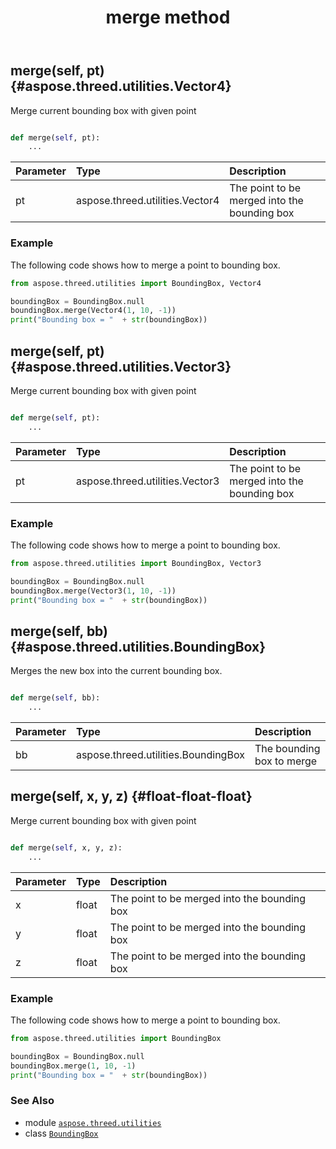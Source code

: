 ﻿---
title: merge method
second_title: Aspose.3D for Python via .NET API References
description: 
type: docs
weight: 40
url: /python-net/aspose.threed.utilities/boundingbox/merge/
is_root: false
---

## merge(self, pt) {#aspose.threed.utilities.Vector4}

Merge current bounding box with given point



```python

def merge(self, pt):
    ...
```


| Parameter | Type | Description |
| :- | :- | :- |
| pt | aspose.threed.utilities.Vector4 | The point to be merged into the bounding box |

### Example 


The following code shows how to merge a point to bounding box.

```python
from aspose.threed.utilities import BoundingBox, Vector4

boundingBox = BoundingBox.null
boundingBox.merge(Vector4(1, 10, -1))
print("Bounding box = "  + str(boundingBox))

```


## merge(self, pt) {#aspose.threed.utilities.Vector3}

Merge current bounding box with given point



```python

def merge(self, pt):
    ...
```


| Parameter | Type | Description |
| :- | :- | :- |
| pt | aspose.threed.utilities.Vector3 | The point to be merged into the bounding box |

### Example 


The following code shows how to merge a point to bounding box.

```python
from aspose.threed.utilities import BoundingBox, Vector3

boundingBox = BoundingBox.null
boundingBox.merge(Vector3(1, 10, -1))
print("Bounding box = "  + str(boundingBox))

```


## merge(self, bb) {#aspose.threed.utilities.BoundingBox}

Merges the new box into the current bounding box.



```python

def merge(self, bb):
    ...
```


| Parameter | Type | Description |
| :- | :- | :- |
| bb | aspose.threed.utilities.BoundingBox | The bounding box to merge |


## merge(self, x, y, z) {#float-float-float}

Merge current bounding box with given point



```python

def merge(self, x, y, z):
    ...
```


| Parameter | Type | Description |
| :- | :- | :- |
| x | float | The point to be merged into the bounding box |
| y | float | The point to be merged into the bounding box |
| z | float | The point to be merged into the bounding box |

### Example 


The following code shows how to merge a point to bounding box.

```python
from aspose.threed.utilities import BoundingBox

boundingBox = BoundingBox.null
boundingBox.merge(1, 10, -1)
print("Bounding box = "  + str(boundingBox))

```



### See Also
* module [`aspose.threed.utilities`](../../)
* class [`BoundingBox`](/3d/python-net/aspose.threed.utilities/boundingbox)
